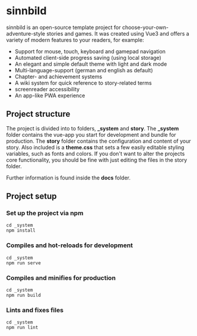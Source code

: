 # sinnbild

sinnbild is an open-source template project for choose-your-own-adventure-style stories and games.
It was created using Vue3 and offers a variety of modern features to your readers, for example:

- Support for mouse, touch, keyboard and gamepad navigation
- Automated client-side progress saving (using local storage)
- An elegant and simple default theme with light and dark mode
- Multi-language-support (german and english as default)
- Chapter- and achievement systems
- A wiki system for quick reference to story-related terms
- screenreader accessibility
- An app-like PWA experience

## Project structure

The project is divided into to folders, **_system** and **story**.
The **_system** folder contains the vue-app you start for development and bundle for production.
The **story** folder contains the configuration and content of your story. Also included is a **theme.css** that sets a few easily editable styling variables, such as fonts and colors. If you don't want to alter the projects core functionality, you should be fine with just editing the files in the story folder.

Further information is found inside the **docs** folder.

## Project setup
### Set up the project via npm
```
cd _system
npm install
```

### Compiles and hot-reloads for development
```
cd _system
npm run serve
```

### Compiles and minifies for production
```
cd _system
npm run build
```

### Lints and fixes files
```
cd _system
npm run lint
```